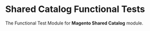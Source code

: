 # Shared Catalog Functional Tests

The Functional Test Module for **Magento Shared Catalog** module.
